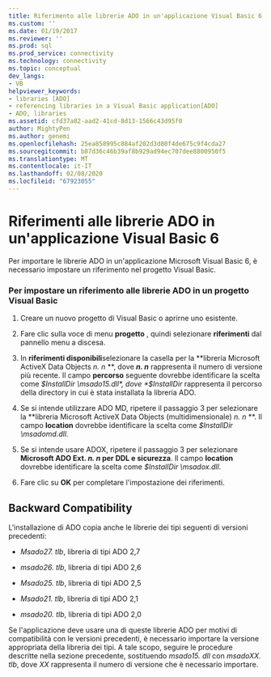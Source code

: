 ```yaml
---
title: Riferimento alle librerie ADO in un'applicazione Visual Basic 6 | Microsoft Docs
ms.custom: ''
ms.date: 01/19/2017
ms.reviewer: ''
ms.prod: sql
ms.prod_service: connectivity
ms.technology: connectivity
ms.topic: conceptual
dev_langs:
- VB
helpviewer_keywords:
- libraries [ADO]
- referencing libraries in a Visual Basic application[ADO]
- ADO, libraries
ms.assetid: cfd37a82-aad2-41cd-8d13-1566c43d95f0
author: MightyPen
ms.author: genemi
ms.openlocfilehash: 25ea858995c884af202d3d80f4de675c9f4cda27
ms.sourcegitcommit: b87d36c46b39af8b929ad94ec707dee8800950f5
ms.translationtype: MT
ms.contentlocale: it-IT
ms.lasthandoff: 02/08/2020
ms.locfileid: "67923055"
---
```

# <a name="referencing-the-ado-libraries-in-a-visual-basic-6-application"></a>Riferimenti alle librerie ADO in un'applicazione Visual Basic 6
Per importare le librerie ADO in un'applicazione Microsoft Visual Basic 6, è necessario impostare un riferimento nel progetto Visual Basic.  
  
### <a name="to-set-a-reference-to-the-ado-libraries-in-a-visual-basic-project"></a>Per impostare un riferimento alle librerie ADO in un progetto Visual Basic  
  
1.  Creare un nuovo progetto di Visual Basic o aprirne uno esistente.  
  
2.  Fare clic sulla voce di menu **progetto** , quindi selezionare **riferimenti** dal pannello menu a discesa.  
  
3.  In **riferimenti disponibili**selezionare la casella per la **libreria Microsoft ActiveX Data Objects *n. n* **, dove ***n. n*** rappresenta il numero di versione più recente. Il campo **percorso** seguente dovrebbe identificare la scelta come *$InstallDir \msado15.dll*, dove *$InstallDir* rappresenta il percorso della directory in cui è stata installata la libreria ADO.  
  
4.  Se si intende utilizzare ADO MD, ripetere il passaggio 3 per selezionare la **libreria Microsoft ActiveX Data Objects (multidimensionale) *n. n* **. Il campo **location** dovrebbe identificare la scelta come *$InstallDir \msadomd.dll*.  
  
5.  Se si intende usare ADOX, ripetere il passaggio 3 per selezionare **Microsoft ADO Ext. *n. n* per DDL e sicurezza**. Il campo **location** dovrebbe identificare la scelta come *$InstallDir \msadox.dll*.  
  
6.  Fare clic su **OK** per completare l'impostazione dei riferimenti.  
  
## <a name="backward-compatibility"></a>Backward Compatibility  
 L'installazione di ADO copia anche le librerie dei tipi seguenti di versioni precedenti:  
  
-   *Msado27. tlb*, libreria di tipi ADO 2,7  
  
-   *msado26. tlb*, libreria di tipi ADO 2,6  
  
-   *Msado25. tlb*, libreria di tipi ADO 2,5  
  
-   *Msado21. tlb*, libreria di tipi ADO 2,1  
  
-   *msado20. tlb*, libreria di tipi ADO 2,0  
  
 Se l'applicazione deve usare una di queste librerie ADO per motivi di compatibilità con le versioni precedenti, è necessario importare la versione appropriata della libreria dei tipi. A tale scopo, seguire le procedure descritte nella sezione precedente, sostituendo *msado15. dll* con *msadoXX. tlb*, dove *XX* rappresenta il numero di versione che è necessario importare.
